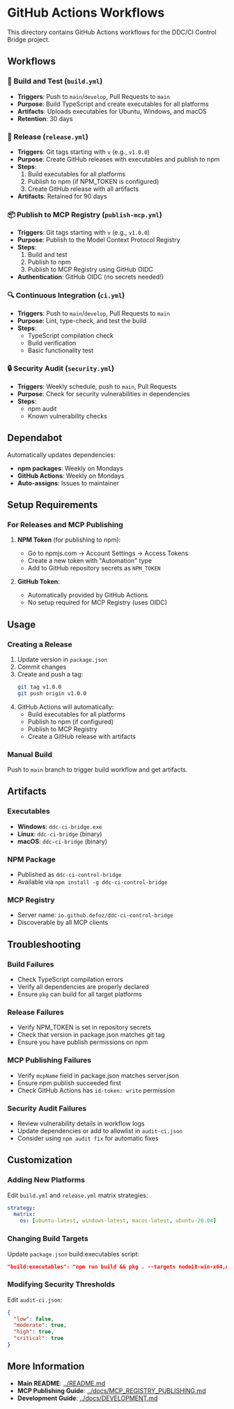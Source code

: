 # GitHub Actions Workflows

This directory contains GitHub Actions workflows for the DDC/CI Control Bridge project.

## Workflows

### 🔨 Build and Test (`build.yml`)
- **Triggers**: Push to `main`/`develop`, Pull Requests to `main`
- **Purpose**: Build TypeScript and create executables for all platforms
- **Artifacts**: Uploads executables for Ubuntu, Windows, and macOS
- **Retention**: 30 days

### 🚀 Release (`release.yml`)
- **Triggers**: Git tags starting with `v` (e.g., `v1.0.0`)
- **Purpose**: Create GitHub releases with executables and publish to npm
- **Steps**:
  1. Build executables for all platforms
  2. Publish to npm (if NPM_TOKEN is configured)
  3. Create GitHub release with all artifacts
- **Artifacts**: Retained for 90 days

### 📦 Publish to MCP Registry (`publish-mcp.yml`)
- **Triggers**: Git tags starting with `v` (e.g., `v1.0.0`)
- **Purpose**: Publish to the Model Context Protocol Registry
- **Steps**:
  1. Build and test
  2. Publish to npm
  3. Publish to MCP Registry using GitHub OIDC
- **Authentication**: GitHub OIDC (no secrets needed!)

### 🔍 Continuous Integration (`ci.yml`)
- **Triggers**: Push to `main`/`develop`, Pull Requests to `main`
- **Purpose**: Lint, type-check, and test the build
- **Steps**:
  - TypeScript compilation check
  - Build verification
  - Basic functionality test

### 🔒 Security Audit (`security.yml`)
- **Triggers**: Weekly schedule, push to `main`, Pull Requests
- **Purpose**: Check for security vulnerabilities in dependencies
- **Steps**:
  - npm audit
  - Known vulnerability checks

## Dependabot

Automatically updates dependencies:
- **npm packages**: Weekly on Mondays
- **GitHub Actions**: Weekly on Mondays
- **Auto-assigns**: Issues to maintainer

## Setup Requirements

### For Releases and MCP Publishing

1. **NPM Token** (for publishing to npm):
   - Go to npmjs.com → Account Settings → Access Tokens
   - Create a new token with "Automation" type
   - Add to GitHub repository secrets as `NPM_TOKEN`

2. **GitHub Token**:
   - Automatically provided by GitHub Actions
   - No setup required for MCP Registry (uses OIDC)

## Usage

### Creating a Release

1. Update version in `package.json`
2. Commit changes
3. Create and push a tag:
   ```bash
   git tag v1.0.0
   git push origin v1.0.0
   ```
4. GitHub Actions will automatically:
   - Build executables for all platforms
   - Publish to npm (if configured)
   - Publish to MCP Registry
   - Create a GitHub release with artifacts

### Manual Build

Push to `main` branch to trigger build workflow and get artifacts.

## Artifacts

### Executables
- **Windows**: `ddc-ci-bridge.exe`
- **Linux**: `ddc-ci-bridge` (binary)
- **macOS**: `ddc-ci-bridge` (binary)

### NPM Package
- Published as `ddc-ci-control-bridge`
- Available via `npm install -g ddc-ci-control-bridge`

### MCP Registry
- Server name: `io.github.defoz/ddc-ci-control-bridge`
- Discoverable by all MCP clients

## Troubleshooting

### Build Failures
- Check TypeScript compilation errors
- Verify all dependencies are properly declared
- Ensure `pkg` can build for all target platforms

### Release Failures
- Verify NPM_TOKEN is set in repository secrets
- Check that version in package.json matches git tag
- Ensure you have publish permissions on npm

### MCP Publishing Failures
- Verify `mcpName` field in package.json matches server.json
- Ensure npm publish succeeded first
- Check GitHub Actions has `id-token: write` permission

### Security Audit Failures
- Review vulnerability details in workflow logs
- Update dependencies or add to allowlist in `audit-ci.json`
- Consider using `npm audit fix` for automatic fixes

## Customization

### Adding New Platforms
Edit `build.yml` and `release.yml` matrix strategies:
```yaml
strategy:
  matrix:
    os: [ubuntu-latest, windows-latest, macos-latest, ubuntu-20.04]
```

### Changing Build Targets
Update `package.json` build:executables script:
```json
"build:executables": "npm run build && pkg . --targets node18-win-x64,node18-linux-x64,node18-macos-x64,node18-alpine-x64 --output dist/bin/ddc-ci-bridge"
```

### Modifying Security Thresholds
Edit `audit-ci.json`:
```json
{
  "low": false,
  "moderate": true,
  "high": true,
  "critical": true
}
```

## More Information

- **Main README**: [../README.md](../README.md)
- **MCP Publishing Guide**: [../docs/MCP_REGISTRY_PUBLISHING.md](../docs/MCP_REGISTRY_PUBLISHING.md)
- **Development Guide**: [../docs/DEVELOPMENT.md](../docs/DEVELOPMENT.md)

